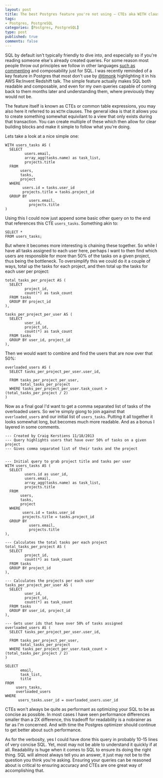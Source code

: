```yaml
--- 
layout: post
title: The best Postgres feature you're not using – CTEs aka WITH clauses
tags: 
- Postgres, PostgreSQL
categories: [Postgres, PostgreSQL]
type: post
published: true
comments: false
---
```


SQL by default isn't typically friendly to dive into, and especially so if you're reading someone else's already created queries. For some reason most people throw out principles we follow in other languages [such as commenting](http://www.craigkerstiens.com/2013/07/29/documenting-your-postgres-database/) and composability just for SQL. I was recently reminded of a key feature in Postgres that most don't use by [@timonk](http://www.twitter.com/timonk) highlighting it in his AWS Re:Invent Redshift talk. The simple feature actually makes SQL both readable and composable, and even for my own queries capable of coming back to them months later and understanding them, where previously they would not be.

The feature itself is known as CTEs or common table expressions, you may also here it referred to as `WITH` clauses. The general idea is that it allows you to create something somewhat equivilant to a view that only exists during that transaction. You can create multiple of these which then allow for clear building blocks and make it simple to follow what you're doing. 

<!--more-->

Lets take a look at a nice simple one:

    WITH users_tasks AS (
      SELECT 
             users.email,
             array_agg(tasks.name) as task_list,
             projects.title
      FROM
           users,
           tasks,
           project
      WHERE
            users.id = tasks.user_id
            projects.title = tasks.project_id
      GROUP BY
               users.email,
               projects.title
    )

Using this I could now just append some basic other query on to the end that references this CTE `users_tasks`. Something akin to:

    SELECT *
    FROM users_tasks;

But where it becomes more interesting is chaining these together. So while I have all tasks assigned to each user here, perhaps I want to then find which users are responsible for more than 50% of the tasks on a given project, thus being the bottleneck. To oversimplify this we could do it a couple of ways, total up the tasks for each project, and then total up the tasks for each user per project:

    total_tasks_per_project AS (
      SELECT 
             project_id,
             count(*) as task_count
      FROM tasks
      GROUP BY project_id
    ),

    tasks_per_project_per_user AS (
      SELECT 
             user_id,
             project_id,
             count(*) as task_count
      FROM tasks
      GROUP BY user_id, project_id
    ),

Then we would want to combine and find the users that are now over that 50%:

    overloaded_users AS (
      SELECT tasks_per_project_per_user.user_id,

      FROM tasks_per_project_per_user,
           total_tasks_per_project
      WHERE tasks_per_project_per_user.task_count > (total_tasks_per_project / 2)
    )

Now as a final goal I'd want to get a comma separated list of tasks of the overloaded users. So we're simply giong to join against that `overloaded_users` and our initial list of `users_tasks`. Putting it all together it looks somewhat long, but becomes much more readable. And as a bonus I layered in some comments.

    --- Created by Craig Kerstiens 11/18/2013
    --- Query highlights users that have over 50% of tasks on a given project
    --- Gives comma separated list of their tasks and the project


    --- Initial query to grab project title and tasks per user
    WITH users_tasks AS (
      SELECT 
             users.id as user_id,
             users.email,
             array_agg(tasks.name) as task_list,
             projects.title
      FROM
           users,
           tasks,
           project
      WHERE
            users.id = tasks.user_id
            projects.title = tasks.project_id
      GROUP BY
               users.email,
               projects.title
    ),
    
    --- Calculates the total tasks per each project
    total_tasks_per_project AS (
      SELECT 
             project_id,
             count(*) as task_count
      FROM tasks
      GROUP BY project_id
    ),

    --- Calculates the projects per each user
    tasks_per_project_per_user AS (
      SELECT 
             user_id,
             project_id,
             count(*) as task_count
      FROM tasks
      GROUP BY user_id, project_id
    ),

    --- Gets user ids that have over 50% of tasks assigned
    overloaded_users AS (
      SELECT tasks_per_project_per_user.user_id,

      FROM tasks_per_project_per_user,
           total_tasks_per_project
      WHERE tasks_per_project_per_user.task_count > (total_tasks_per_project / 2)
    )

    SELECT 
           email,
           task_list,
           title
    FROM 
         users_tasks,
         overloaded_users
    WHERE
          users_tasks.user_id = overloaded_users.user_id

CTEs won't always be quite as performant as optimizing your SQL to be as concise as possible. In most cases I have seen performance differences smaller than a 2X difference, this tradeoff for readability is a nobrainer as far as I'm concerned. And with time the Postgres optimizer should continue to get better about such performance. 

As for the verbosity, yes I could have done this query in probably 10-15 lines of very concise SQL. Yet, most may not be able to understand it quickly if at all. Readability is huge when it comes to SQL to ensure its doing the right thing. SQL will almost always tell you an answer, it just may not be to the question you think you're asking. Ensuring your queries can be reasoned about is critical to ensuring accuracy and CTEs are one great way of accomplishing that.
